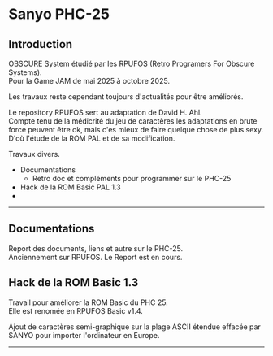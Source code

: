 # Sanyo PHC-25

## Introduction

OBSCURE System étudié par les RPUFOS (Retro Programers For Obscure Systems).\
Pour la Game JAM de mai 2025 à octobre 2025.

Les travaux reste cependant toujours d'actualités pour être améliorés.

Le repository RPUFOS sert au adaptation de David H. Ahl.\
Compte tenu de la médicrité du jeu de caractères les adaptations en brute force peuvent être ok, mais c'es mieux de faire quelque chose de plus sexy.\
D'où l'étude de la ROM PAL et de sa modification.

Travaux divers.
- Documentations
  - Retro doc et compléments pour programmer sur le PHC-25
- Hack de la ROM Basic PAL 1.3
- 
___
## Documentations

Report des documents, liens et autre sur le PHC-25.\
Anciennement sur RPUFOS. Le Report est en cours.

## Hack de la ROM Basic 1.3

Travail pour améliorer la ROM Basic du PHC 25.\
Elle est renomée en RPUFOS Basic v1.4.

Ajout de caractères semi-graphique sur la plage ASCII étendue effacée par SANYO pour importer l'ordinateur en Europe.


___
